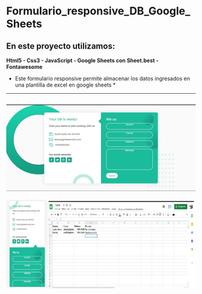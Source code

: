 # Formulario_responsive_DB_Google_Sheets
## En este proyecto utilizamos:
**Html5 - Css3 - JavaScript - Google Sheets con Sheet.best - Fontawesome**
* Este formulario responsive permite almacenar los datos ingresados en una plantilla de excel en google sheets *
---
![alt text](img/index_pc.jpg)
---
![alt text](img/phone_data.jpg)
